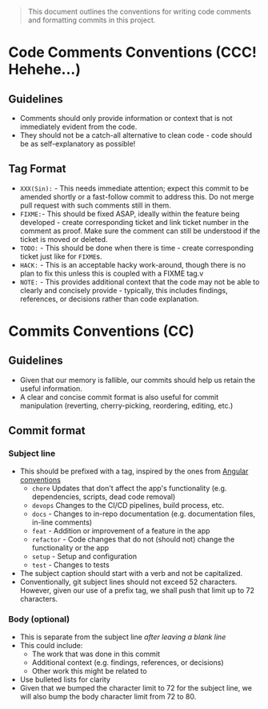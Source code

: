 > This document outlines the conventions for writing code comments and formatting commits in this project.

# Code Comments Conventions (CCC! Hehehe...)

## Guidelines

- Comments should only provide information or context that is not immediately evident from the code.
- They should not be a catch-all alternative to clean code - code should be as self-explanatory as possible!

## Tag Format

- `XXX(Sin):` - This needs immediate attention; expect this commit to be amended shortly or a fast-follow commit to address this. Do not merge pull request with such comments still in them.
- `FIXME:`- This should be fixed ASAP, ideally within the feature being developed - create corresponding ticket and link ticket number in the comment as proof. Make sure the comment can still be understood if the ticket is moved or deleted.
- `TODO:` - This should be done when there is time - create corresponding ticket just like for `FIXME`s.
- `HACK:` - This is an acceptable hacky work-around, though there is no plan to fix this unless this is coupled with a FIXME tag.v
- `NOTE:` - This provides additional context that the code may not be able to clearly and concisely provide - typically, this includes findings, references, or decisions rather than code explanation.

# Commits Conventions (CC)

## Guidelines

- Given that our memory is fallible, our commits should help us retain the useful information.
- A clear and concise commit format is also useful for commit manipulation (reverting, cherry-picking, reordering, editing, etc.)

## Commit format

### Subject line

- This should be prefixed with a tag, inspired by the ones from [Angular conventions](https://github.com/angular/angular/blob/22b96b9/CONTRIBUTING.md#type)
  - `chore` Updates that don't affect the app's functionality (e.g. dependencies, scripts, dead code removal)
  - `devops` Changes to the CI/CD pipelines, build process, etc.
  - `docs` - Changes to in-repo documentation (e.g. documentation files, in-line comments)
  - `feat` - Addition or improvement of a feature in the app
  - `refactor` - Code changes that do not (should not) change the functionality or the app
  - `setup` - Setup and configuration
  - `test` - Changes to tests
- The subject caption should start with a verb and not be capitalized.
- Conventionally, git subject lines should not exceed 52 characters. However, given our use of a prefix tag, we shall push that limit up to 72 characters.

### Body (optional)

- This is separate from the subject line _after leaving a blank line_
- This could include:
  - The work that was done in this commit
  - Additional context (e.g. findings, references, or decisions)
  - Other work this might be related to
- Use bulleted lists for clarity
- Given that we bumped the character limit to 72 for the subject line, we will also bump the body character limit from 72 to 80.
